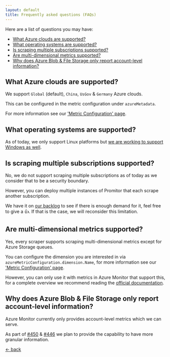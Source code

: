 ```yaml
---
layout: default
title: Frequently asked questions (FAQs)
---
```


Here are a list of questions you may have:

- [What Azure clouds are supported?](#what-azure-clouds-are-supported)
- [What operating systems are supported?](#what-operating-systems-are-supported)
- [Is scraping multiple subscriptions supported?](#is-scraping-multiple-subscriptions-supported)
- [Are multi-dimensional metrics supported?](#are-multi-dimensional-metrics-supported)
- [Why does Azure Blob & File Storage only report account-level information?](#why-does-azure-blob--file-storage-only-report-account-level-information)

## What Azure clouds are supported?

We support `Global` (default), `China`, `UsGov` & `Germany` Azure clouds.

This can be configured in the metric configuration under `azureMetadata`.

For more information see our ['Metric Configuration' page](/configuration/v1.x/metrics/#metrics).

## What operating systems are supported?

As of today, we only support Linux platforms but [we are working to support Windows as well](https://github.com/tomkerkhove/promitor/issues/67).

## Is scraping multiple subscriptions supported?

No, we do not support scraping multiple subscriptions as of today as we consider that to be a security boundary.

However, you can deploy multiple instances of Promitor that each scrape another subscription.

We have it on [our backlog](https://github.com/tomkerkhove/promitor/issues/761) to see if there is
 enough demand for it, feel free to give a :+1:. If that is the case, we will reconsider this limitation.

## Are multi-dimensional metrics supported?

Yes, every scraper supports scraping multi-dimensional metrics except for
Azure Storage queues.

You can configure the dimension you are interested in via
`azureMetricConfiguration.dimension.Name`, for more information see
our ['Metric Configuration' page](/configuration/v1.x/metrics/#metrics).

However, you can only use it with metrics in Azure Monitor that support this,
for a complete overview we recommend reading the
[official documentation](https://docs.microsoft.com/en-us/azure/azure-monitor/platform/metrics-supported).

## Why does Azure Blob & File Storage only report account-level information?

Azure Monitor currently only provides account-level metrics which we can serve.

As part of [#450](https://github.com/tomkerkhove/promitor/issues/450) &
 [#446](https://github.com/tomkerkhove/promitor/issues/446) we plan to provide the capability to have more granular information.

[&larr; back](/)
